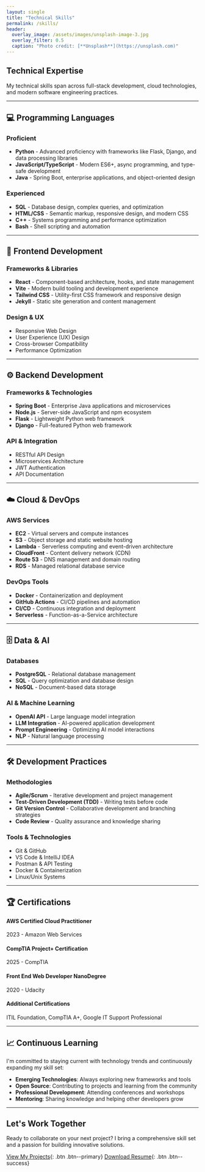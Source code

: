 ```yaml
---
layout: single
title: "Technical Skills"
permalink: /skills/
header:
  overlay_image: /assets/images/unsplash-image-3.jpg
  overlay_filter: 0.5
  caption: "Photo credit: [**Unsplash**](https://unsplash.com)"
---
```


## Technical Expertise

My technical skills span across full-stack development, cloud technologies, and modern software engineering practices.

---

## 💻 Programming Languages

<div class="skill-category">
  <h3>Proficient</h3>
  <ul>
    <li><strong>Python</strong> - Advanced proficiency with frameworks like Flask, Django, and data processing libraries</li>
    <li><strong>JavaScript/TypeScript</strong> - Modern ES6+, async programming, and type-safe development</li>
    <li><strong>Java</strong> - Spring Boot, enterprise applications, and object-oriented design</li>
  </ul>
</div>

<div class="skill-category">
  <h3>Experienced</h3>
  <ul>
    <li><strong>SQL</strong> - Database design, complex queries, and optimization</li>
    <li><strong>HTML/CSS</strong> - Semantic markup, responsive design, and modern CSS</li>
    <li><strong>C++</strong> - Systems programming and performance optimization</li>
    <li><strong>Bash</strong> - Shell scripting and automation</li>
  </ul>
</div>

---

## 🎨 Frontend Development

<div class="skill-category">
  <h3>Frameworks & Libraries</h3>
  <ul>
    <li><strong>React</strong> - Component-based architecture, hooks, and state management</li>
    <li><strong>Vite</strong> - Modern build tooling and development experience</li>
    <li><strong>Tailwind CSS</strong> - Utility-first CSS framework and responsive design</li>
    <li><strong>Jekyll</strong> - Static site generation and content management</li>
  </ul>
</div>

<div class="skill-category">
  <h3>Design & UX</h3>
  <ul>
    <li>Responsive Web Design</li>
    <li>User Experience (UX) Design</li>
    <li>Cross-browser Compatibility</li>
    <li>Performance Optimization</li>
  </ul>
</div>

---

## ⚙️ Backend Development

<div class="skill-category">
  <h3>Frameworks & Technologies</h3>
  <ul>
    <li><strong>Spring Boot</strong> - Enterprise Java applications and microservices</li>
    <li><strong>Node.js</strong> - Server-side JavaScript and npm ecosystem</li>
    <li><strong>Flask</strong> - Lightweight Python web framework</li>
    <li><strong>Django</strong> - Full-featured Python web framework</li>
  </ul>
</div>

<div class="skill-category">
  <h3>API & Integration</h3>
  <ul>
    <li>RESTful API Design</li>
    <li>Microservices Architecture</li>
    <li>JWT Authentication</li>
    <li>API Documentation</li>
  </ul>
</div>

---

## ☁️ Cloud & DevOps

<div class="skill-category">
  <h3>AWS Services</h3>
  <ul>
    <li><strong>EC2</strong> - Virtual servers and compute instances</li>
    <li><strong>S3</strong> - Object storage and static website hosting</li>
    <li><strong>Lambda</strong> - Serverless computing and event-driven architecture</li>
    <li><strong>CloudFront</strong> - Content delivery network (CDN)</li>
    <li><strong>Route 53</strong> - DNS management and domain routing</li>
    <li><strong>RDS</strong> - Managed relational database service</li>
  </ul>
</div>

<div class="skill-category">
  <h3>DevOps Tools</h3>
  <ul>
    <li><strong>Docker</strong> - Containerization and deployment</li>
    <li><strong>GitHub Actions</strong> - CI/CD pipelines and automation</li>
    <li><strong>CI/CD</strong> - Continuous integration and deployment</li>
    <li><strong>Serverless</strong> - Function-as-a-Service architecture</li>
  </ul>
</div>

---

## 🗄️ Data & AI

<div class="skill-category">
  <h3>Databases</h3>
  <ul>
    <li><strong>PostgreSQL</strong> - Relational database management</li>
    <li><strong>SQL</strong> - Query optimization and database design</li>
    <li><strong>NoSQL</strong> - Document-based data storage</li>
  </ul>
</div>

<div class="skill-category">
  <h3>AI & Machine Learning</h3>
  <ul>
    <li><strong>OpenAI API</strong> - Large language model integration</li>
    <li><strong>LLM Integration</strong> - AI-powered application development</li>
    <li><strong>Prompt Engineering</strong> - Optimizing AI model interactions</li>
    <li><strong>NLP</strong> - Natural language processing</li>
  </ul>
</div>

---

## 🛠️ Development Practices

<div class="skill-category">
  <h3>Methodologies</h3>
  <ul>
    <li><strong>Agile/Scrum</strong> - Iterative development and project management</li>
    <li><strong>Test-Driven Development (TDD)</strong> - Writing tests before code</li>
    <li><strong>Git Version Control</strong> - Collaborative development and branching strategies</li>
    <li><strong>Code Review</strong> - Quality assurance and knowledge sharing</li>
  </ul>
</div>

<div class="skill-category">
  <h3>Tools & Technologies</h3>
  <ul>
    <li>Git & GitHub</li>
    <li>VS Code & IntelliJ IDEA</li>
    <li>Postman & API Testing</li>
    <li>Docker & Containerization</li>
    <li>Linux/Unix Systems</li>
  </ul>
</div>

---

## 🏆 Certifications

<div class="certifications">
  <div class="cert-item">
    <h4>AWS Certified Cloud Practitioner</h4>
    <p>2023 - Amazon Web Services</p>
  </div>
  <div class="cert-item">
    <h4>CompTIA Project+ Certification</h4>
    <p>2025 - CompTIA</p>
  </div>
  <div class="cert-item">
    <h4>Front End Web Developer NanoDegree</h4>
    <p>2020 - Udacity</p>
  </div>
  <div class="cert-item">
    <h4>Additional Certifications</h4>
    <p>ITIL Foundation, CompTIA A+, Google IT Support Professional</p>
  </div>
</div>

---

## 📈 Continuous Learning

I'm committed to staying current with technology trends and continuously expanding my skill set:

- **Emerging Technologies**: Always exploring new frameworks and tools
- **Open Source**: Contributing to projects and learning from the community
- **Professional Development**: Attending conferences and workshops
- **Mentoring**: Sharing knowledge and helping other developers grow

---

## Let's Work Together

Ready to collaborate on your next project? I bring a comprehensive skill set and a passion for building innovative solutions.

[View My Projects](/projects/){: .btn .btn--primary} [Download Resume](/resume/){: .btn .btn--success}

